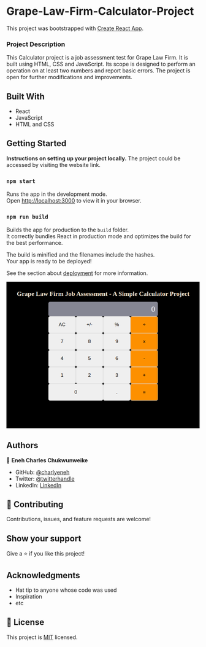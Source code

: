 # Grape-Law-Firm-Calculator-Project

This project was bootstrapped with [Create React App](https://github.com/facebook/create-react-app).

### Project Description

This Calculator project is a job assessment test for Grape Law Firm. It is built using HTML, CSS and JavaScript. Its scope is designed to perform an operation on at least two numbers and report basic errors. The project is open for further modifications and improvements.

## Built With

- React
- JavaScript
- HTML and CSS

## Getting Started

**Instructions on setting up your project locally.**
The project could be accessed by visiting the website link.

### `npm start`

Runs the app in the development mode.\
Open [http://localhost:3000](http://localhost:3000) to view it in your browser.

### `npm run build`

Builds the app for production to the `build` folder.\
It correctly bundles React in production mode and optimizes the build for the best performance.

The build is minified and the filenames include the hashes.\
Your app is ready to be deployed!

See the section about [deployment](https://facebook.github.io/create-react-app/docs/deployment) for more information.

![screenshot](./src/img.png)

## Authors

👤 **Eneh Charles Chukwunweike**

- GitHub: [@charlyeneh](https://github.com/charlyeneh)
- Twitter: [@twitterhandle](https://twitter.com/ProgrammerBaby?s=09)
- LinkedIn: [LinkedIn](https://www.linkedin.com/in/charles-chukwunweike-eneh/)

## 🤝 Contributing

Contributions, issues, and feature requests are welcome!

## Show your support

Give a ⭐️ if you like this project!

## Acknowledgments

- Hat tip to anyone whose code was used
- Inspiration
- etc

## 📝 License

This project is [MIT](./MIT.md) licensed.

